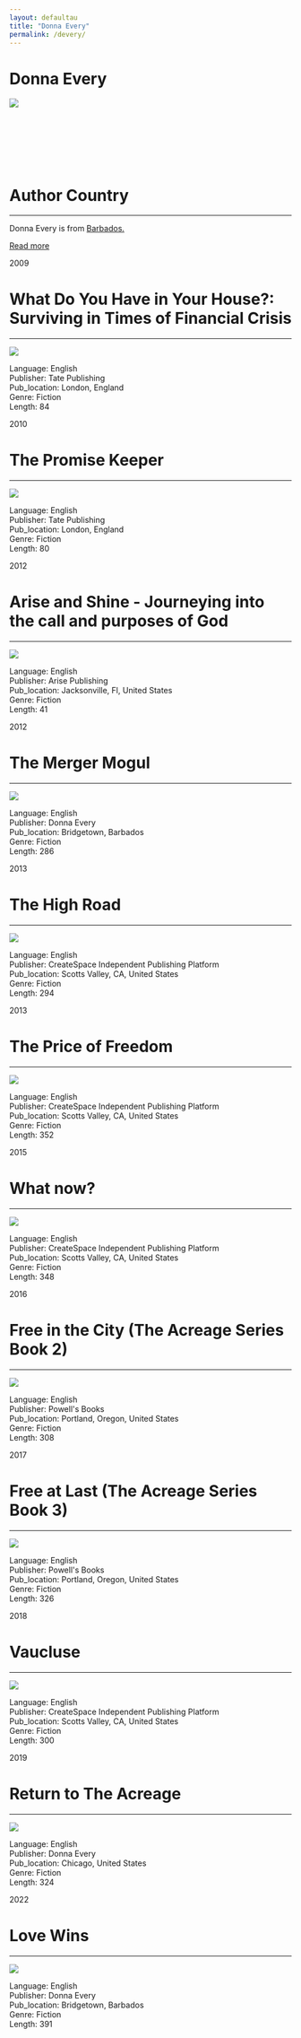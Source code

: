```yaml
---
layout: defaultau
title: "Donna Every"
permalink: /devery/
---
```

<!-- partial:index.partial.html -->
<div class="content">
    <h1>Donna Every</h1>
    <div class="quote">
        <div><img src="https://m.media-amazon.com/images/S/amzn-author-media-prod/v10c7gdtb3rllv64rok7qt4g9s._SY600_.jpg" class="logo"></div>
    </div>
    <div class="timeline">
        <div style="padding-bottom:100px;"></div>
        <div class="block">
            <div class="date right"><p class="right">  </p></div>
            <div class="dot"></div>
            <div class="left first">
            <div class="author_country">
                <h1>Author Country</h1><hr>
          <div class="aclocation">  <p> Donna Every is from <a href="{{ site.baseurl }}/12"> Barbados.</a></p> </div>
                <div class="acreadmore"> <a href="#" target="_blank">Read more</a> </div>
            </div>
            </div>
        </div>
        <div class="block">
            <div class="date left"><p class="left">2009</p></div>
            <div class="dot"></div>
            <div class="right hide">
                <h1>What Do You Have in Your House?: Surviving in Times of Financial Crisis </h1><hr>
                <p><img src="https://images-na.ssl-images-amazon.com/images/I/41BADdAVjAL._SX322_BO1,204,203,200_.jpg"></p>
                <p>
                Language: English <br/>
                Publisher: Tate Publishing <br/>
                Pub_location: London, England <br/>
                Genre: Fiction <br/>
                Length: 84 <br/>
                </p>
            </div>
        </div>
        <div class="block">
            <div class="date right"><p class="right">2010</p></div>
            <div class="dot"></div>
            <div class="left hide">
                <h1>The Promise Keeper </h1><hr>
                <p><img src="https://images-na.ssl-images-amazon.com/images/I/51XPr9MxVKL._SX351_BO1,204,203,200_.jpg"></p>
                <p>
                Language: English <br/>
                Publisher: Tate Publishing <br/>
                Pub_location: London, England <br/>
                Genre: Fiction <br/>
                Length: 80 <br/>
                </p>
            </div>
        </div>
        <div class="block">
            <div class="date left"><p class="left">2012</p></div>
            <div class="dot"></div>
            <div class="right hide">
                <h1>Arise and Shine - Journeying into the call and purposes of God</h1><hr>
                <p><img src="https://m.media-amazon.com/images/I/415Hco5bqiL.jpg"></p>
                <p>
                Language: English <br/>
                Publisher: Arise Publishing <br/>
                Pub_location: Jacksonville, Fl, United States <br/>
                Genre: Fiction <br/>
                Length: 41 <br/>
                </p>
            </div>
        </div>
        <div class="block">
            <div class="date right"><p class="right">2012</p></div>
            <div class="dot"></div>
            <div class="left hide">
                <h1>The Merger Mogul</h1><hr>
                <p><img src="https://images-na.ssl-images-amazon.com/images/I/51ateWYKmWL._SX322_BO1,204,203,200_.jpg"></p>
                <p>
                Language: English <br/>
                Publisher: Donna Every  <br/>
                Pub_location: Bridgetown, Barbados<br/>
                Genre: Fiction <br/>
                Length: 286 <br/>
                </p>
            </div>
        </div>
        <div class="block">
            <div class="date left"><p class="left">2013</p></div>
            <div class="dot"></div>
            <div class="right hide">
                <h1>The High Road</h1><hr>
                <p><img src="https://images-na.ssl-images-amazon.com/images/I/51qtuJEl26L._SX322_BO1,204,203,200_.jpg"></p>
                <p>
                Language: English <br/>
                Publisher: CreateSpace Independent Publishing Platform <br/>
                Pub_location: Scotts Valley, CA, United States <br/>
                Genre: Fiction <br/>
                Length: 294 <br/>
                </p>
            </div>
        </div>
        <div class="block">
            <div class="date right"><p class="right">2013</p></div>
            <div class="dot"></div>
            <div class="left hide">
                <h1>The Price of Freedom </h1><hr>
                <p><img src="https://images-na.ssl-images-amazon.com/images/I/518eBSOzrsL._SX310_BO1,204,203,200_.jpg"></p>
                <p>
                Language: English <br/>
                Publisher: CreateSpace Independent Publishing Platform <br/>
                Pub_location: Scotts Valley, CA, United States <br/>
                Genre: Fiction <br/>
                Length: 352 <br/>
                </p>
            </div>
        </div>
        <div class="block">
            <div class="date left"><p class="left">2015</p></div>
            <div class="dot"></div>
            <div class="right hide">
                <h1>What now?</h1><hr>
                <p><img src="https://images-na.ssl-images-amazon.com/images/I/51eHeQFyeML._SX311_BO1,204,203,200_.jpg"></p>
                <p>
                Language: English <br/>
                Publisher: CreateSpace Independent Publishing Platform <br/>
                Pub_location: Scotts Valley, CA, United States <br/>
                Genre: Fiction <br/>
                Length: 348 <br/>
                </p>
            </div>
        </div>
        <div class="block">
            <div class="date right"><p class="right">2016</p></div>
            <div class="dot"></div>
            <div class="left hide">
                <h1>Free in the City (The Acreage Series Book 2)</h1><hr>
                <p><img src="https://m.media-amazon.com/images/I/51sk4LI2-2L.jpg"></p>
                <p>
                Language: English <br/>
                Publisher: Powell's Books <br/>
                Pub_location: Portland, Oregon, United States<br/>
                Genre: Fiction <br/>
                Length: 308 <br/>
                </p>
            </div>
        </div>
        <div class="block">
            <div class="date left"><p class="left">2017</p></div>
            <div class="dot"></div>
            <div class="right hide">
                <h1>Free at Last (The Acreage Series Book 3)</h1><hr>
                <p><img src="https://m.media-amazon.com/images/I/51kWJa5AynL.jpg""></p>
                <p>
                Language: English <br/>
                Publisher: Powell's Books <br/>
                Pub_location: Portland, Oregon, United States <br/>
                Genre: Fiction <br/>
                Length: 326 <br/>
                </p>
            </div>
        </div>
        <div class="block">
            <div class="date right"><p class="right">2018</p></div>
            <div class="dot"></div>
            <div class="left hide">
                <h1>Vaucluse</h1><hr>
                <p><img src="https://images-na.ssl-images-amazon.com/images/I/51GQIqrE+ZL._SX311_BO1,204,203,200_.jpg"></p>
                <p>
                Language: English <br/>
                Publisher: CreateSpace Independent Publishing Platform <br/>
                Pub_location: Scotts Valley, CA, United States<br/>
                Genre: Fiction <br/>
                Length: 300 <br/>
                </p>
            </div>
        </div>
        <div class="block">
            <div class="date left"><p class="left">2019</p></div>
            <div class="dot"></div>
            <div class="right hide">
                <h1>Return to The Acreage</h1><hr>
                <p><img src="https://images-na.ssl-images-amazon.com/images/I/51wBw8YeXJL._SX311_BO1,204,203,200_.jpg"></p>
                <p>
                Language: English <br/>
                Publisher: Donna Every <br/>
                Pub_location: Chicago, United States <br/>
                Genre: Fiction <br/>
                Length: 324 <br/>
                </p>
            </div>
        </div>
        <div class="block">
            <div class="date right"><p class="right">2022</p></div>
            <div class="dot"></div>
            <div class="left hide">
                <h1>Love Wins</h1><hr>
                <p><img src="https://m.media-amazon.com/images/I/51jC6QCAodL._SY346_.jpg"></p>
                <p>
                Language: English <br/>
                Publisher: Donna Every <br/>
                Pub_location: Bridgetown, Barbados<br/>
                Genre: Fiction <br/>
                Length: 391 <br/>
                </p>
            </div>
        </div>
</div>
  <!-- partial -->
<script src='https://cdnjs.cloudflare.com/ajax/libs/jquery/3.1.1/jquery.min.js'></script><script  src="{{ site.baseurl }}/assets/js/authorscript.js"></script>